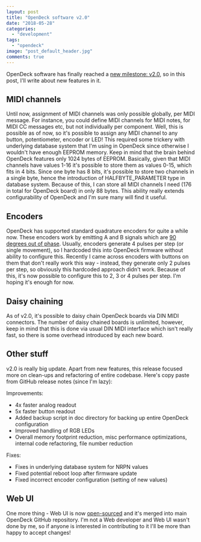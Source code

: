 ```yaml
---
layout: post
title: "OpenDeck software v2.0"
date: "2018-05-28"
categories: 
  - "development"
tags: 
  - "opendeck"
image: "post_default_header.jpg"
comments: true
---
```


OpenDeck software has finally reached a [new milestone: v2.0](https://github.com/paradajz/OpenDeck/releases/tag/v2.0.1), so in this post, I'll write about new features in it.

## MIDI channels

Until now, assignment of MIDI channels was only possible globally, per MIDI message. For instance, you could define MIDI channels for MIDI notes, for MIDI CC messages etc, but not individually per component. Well, this is possible as of now, so it's possible to assign any MIDI channel to any button, potentiometer, encoder or LED! This required some trickery with underlying database system that I'm using in OpenDeck since otherwise I wouldn't have enough EEPROM memory. Keep in mind that the brain behind OpenDeck features only 1024 bytes of EEPROM. Basically, given that MIDI channels have values 1-16 it's possible to store them as values 0-15, which fits in 4 bits. Since one byte has 8 bits, it's possible to store two channels in a single byte, hence the introduction of HALFBYTE\_PARAMETER type in database system. Because of this, I can store all MIDI channels I need (176 in total for OpenDeck board) in only 88 bytes. This ability really extends configurability of OpenDeck and I'm sure many will find it useful.

## Encoders

OpenDeck has supported standard quadrature encoders for quite a while now. These encoders work by emitting A and B signals which are [90 degrees out of phase](https://en.wikipedia.org/wiki/Rotary_encoder#/media/File:Quadrature_Diagram.svg). Usually, encoders generate 4 pulses per step (or single movement), so I hardcoded this into OpenDeck firmware without ability to configure this. Recently I came across encoders with buttons on them that don't really work this way - instead, they generate only 2 pulses per step, so obviously this hardcoded approach didn't work. Because of this, it's now possible to configure this to 2, 3 or 4 pulses per step. I'm hoping it's enough for now.

## Daisy chaining

As of v2.0, it's possible to daisy chain OpenDeck boards via DIN MIDI connectors. The number of daisy chained boards is unlimited, however, keep in mind that this is done via usual DIN MIDI interface which isn't really fast, so there is some overhead introduced by each new board.

## Other stuff

v2.0 is really big update. Apart from new features, this release focused more on clean-ups and refactoring of entire codebase. Here's copy paste from GitHub release notes (since I'm lazy):

Improvements:

- 4x faster analog readout
- 5x faster button readout
- Added backup script in doc directory for backing up entire OpenDeck configuration
- Improved handling of RGB LEDs
- Overall memory footprint reduction, misc performance optimizations, internal code refactoring, file number reduction

Fixes:

- Fixes in underlying database system for NRPN values
- Fixed potential reboot loop after firmware update
- Fixed incorrect encoder configuration (setting of new values)

## Web UI

One more thing - Web UI is now [open-sourced](https://github.com/Shantea/paradajz/tree/master/webui) and it's merged into main OpenDeck GitHub repository. I'm not a Web developer and Web UI wasn't done by me, so if anyone is interested in contributing to it I'll be more than happy to accept changes!

